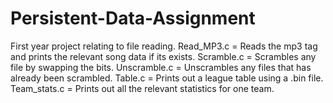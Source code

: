 # Persistent-Data-Assignment
First year project relating to file reading.
Read_MP3.c = Reads the mp3 tag and prints the relevant song data if its exists.
Scramble.c = Scrambles any file by swapping the bits.
Unscramble.c = Unscrambles any files that has already been scrambled.
Table.c = Prints out a league table using a .bin file.
Team_stats.c = Prints out all the relevant statistics for one team.


